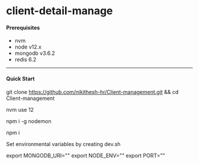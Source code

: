 # client-detail-manage

#### Prerequisites

- nvm
- node v12.x
- mongodb v3.6.2
- redis  6.2 

---

#### Quick Start

git clone https://github.com/nikithesh-hr/Client-management.git && cd Client-management

nvm use 12

npm i -g nodemon

npm i


Set environmental variables by creating dev.sh

export MONGODB_URI=""
export NODE_ENV=""
export PORT=""

